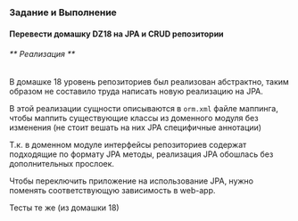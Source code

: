### Задание и Выполнение

#### Перевести домашку DZ18 на JPA и CRUD репозитории

###### ** Реализация **
В домашке 18 уровень репозиториев был реализован абстрактно, таким образом не составило труда
написать новую реализацию на JPA. 

В этой реализации сущности описываются в `orm.xml` файле маппинга, чтобы маппить существующие классы 
из доменного модуля без изменения (не стоит вешать на них JPA специфичные аннотации)

Т.к. в доменном модуле интерфейсы репозиториев содержат подходящие по формату JPA методы,
реализация JPA обошлась без дополнительных прослоек.

Чтобы переключить приложение на использование JPA, нужно поменять соответствующую зависимость в web-app.

Тесты те же (из домашки 18)
